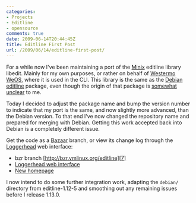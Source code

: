 ```yaml
---
categories:
- Projects
- Editline
- opensource
comments: true
date: 2009-06-14T20:44:45Z
title: Editline First Post
url: /2009/06/14/editline-first-post/
---
```


For a while now I've been maintaining a port of the [Minix][1] editline
library libedit.  Mainly for my own purposes, or rather on behalf of
[Westermo WeOS][2], where it is used in the CLI.  This library is the
same as the [Debian editline][3] package, even though the origin of that
package is [somewhat unclear][4] to me.

Today I decided to adjust the package name and bump the version number
to indicate that my port is the same, and now slightly more advanced,
than the Debian version.  To that end I've now changed the repository
name and prepared for merging with Debian. Getting this work accepted
back into Debian is a completely different issue.

Get the code as a [Bazaar][5] branch, or view its change log through the
[Loggerhead][6] web interface:

* bzr branch [http://bzr.vmlinux.org/editline][7]
* [Loggerhead web interface][7]
* [New homepage][8]

I now intend to do some further integration work, adapting the `debian/`
directory from editline-1.12-5 and smoothing out any remaining issues
before I release 1.13.0.

[1]: http://www.cise.ufl.edu/~cop4600/cgi-bin/lxr/http/source.cgi/lib/editline/
[2]: http://www.westermo.com
[3]: https://packages.qa.debian.org/e/editline.html
[4]: https://lists.debian.org/debian-devel/2000/05/msg00548.html
[5]: http://www.bazaar-vcs.org
[6]: https://launchpad.net/loggerhead
[7]: http://git.troglobit.com/editline.git
[8]: http://troglobit.com/editline.html
